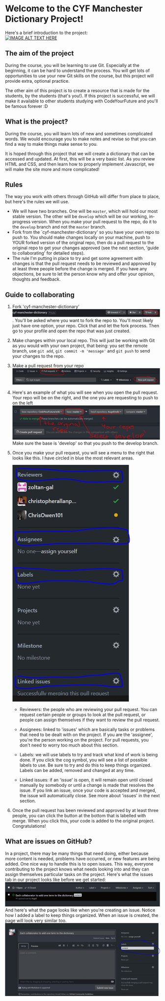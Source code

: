 # Welcome to the CYF Manchester Dictionary Project!

Here's a brief introduction to the project: \
[![IMAGE ALT TEXT HERE](https://img.youtube.com/vi/10ZVayufmd0/0.jpg)](https://www.youtube.com/watch?v=10ZVayufmd0)

## The aim of the project

During the course, you will be learning to use Git. Especially at the beginning, it can be hard to understand the process. You will get lots of opportunities to use your new Git skills on the course, but this project will provide extra, optional practice.

The other aim of this project is to create a resource that is made for the students, by the students (that's you!). If this project is successful, we will make it available to other students studying with CodeYourFuture and you'll be famous forever :D

## What is the project?

During the course, you will learn lots of new and sometimes complicated words. We would encourage you to make notes and revise so that you can find a way to make things make sense to you.

It is hoped through this project that we will create a dictionary that can be accessed and updated. At first, this will be a very basic list. As you review HTML and CSS, and then learn how to properly implement Javascript, we will make the site more and more complicated!

## Rules

The way you work with others through GitHub will differ from place to place, but here's the rules we will use.

- We will have two branches. One will be `master`, which will hold our most stable version. The other will be `develop` which will be our working, in-progress version. When you make your pull request to the repo, do it to the `develop` branch and not the `master` branch.
- Fork from the `cyf-manchester-dictionary' so you have your own repo to push to. You should make changes locally on your machine, push to YOUR forked version of the original repo, then do a pull request to the original repo to get your changes approved (see the next section, 'guide to collaborating' for detailed steps).
- The rule I'm putting in place to try and get some agreement with changes is that the pull request needs to be reviewed and approved by at least three people before the change is merged. If you have any objections, be sure to let the person know why and offer your opinion, thoughts and feedback.

## Guide to collaborating

1. Fork 'cyf-manchester-dictionary'
   ![fork button on github](images/forkcap.png). You'll be asked where you want to fork the repo to. You'll most likely just have one option, your repo. Click that and let the fork process. Then go to your profile and open the repo that was just created.
2. Make changes within your local repo. This will just be working with Git as you would with your own project, that being: you set the remote branch, use `git add`, `git commit -m 'message'` and `git push` to send your changes to the repo.
3. Make a pull request from your repo
   ![pull request button location](images/prcap.png)
4. Here's an example of what you will see when you open the pull request. Your repo will be on the right, and the one you are requesting to push to on the left
   ![pull request with repo names and base location](images/examplepr.png)
   Make sure the base is 'develop' so that you push to the develop branch.
5. Once you make your pull request, you will see a menu to the right that looks like this. I have circled in blue the most relevant areas.

   ![pull request menu](images/prmenu.png)

   - Reviewers: the people who are reviewing your pull request. You can request certain people or groups to look at the pull request, or people can assign themselves if they want to review the pull request.
   
   - Assignees: linked to 'issues' which are basically tasks or problems that need to be dealt with on the project. If you are the 'assignee', you're the person working on the project. For pull requests, you don't need to worry too much about this section.
   
   - Labels: we will use labels to try and track what kind of work is being done. If you click the cog symbol, you will see a list of possible labels to use. Be sure to try and do this to keep things organized. Labels can be added, removed and changed at any time.
   
   - Linked issues: if an 'issue' is open, it will remain open until closed manually by somebody or until a change is made that resolves the issue. If you link an issue, once your code is accepted and merged, the issue will automatically close. See more about 'issues' in the next section.

6. Once the pull request has been reviewed and approved by at least three people, you can click the button at the bottom that is labelled with merge. When you click this, your code is added to the original project. Congratulations!

## What are issues on GitHub?

In a project, there may be many things that need doing, either because more content is needed, problems have occurred, or new features are being added. One nice way to handle this is to open issues. This way, everyone contributing to the project knows what needs looking into and they can assign themselves particular tasks on the project. Here's what the issues tab in our project looks like before we get started:
![issues list in GitHub](images/issuelist.png)
And here's what the page looks like when you're creating an issue. Notice how I added a label to keep things organized. When an issue is created, the page will look very similar too.
![create issue page in GitHub](images/createissue.png)
